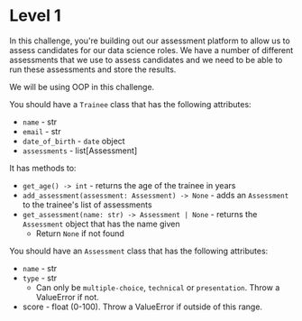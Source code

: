 # Level 1

In this challenge, you're building out our assessment platform to allow us to assess candidates for our data science roles. We have a number of different assessments that we use to assess candidates and we need to be able to run these assessments and store the results.

We will be using OOP in this challenge.

You should have a `Trainee` class that has the following attributes:

- `name` - str
- `email` - str
- `date_of_birth` - `date` object
- `assessments` - list[Assessment]

It has methods to:

- `get_age() -> int` - returns the age of the trainee in years
- `add_assessment(assessment: Assessment) -> None` - adds an `Assessment` to the trainee's list of assessments
- `get_assessment(name: str) -> Assessment | None` - returns the `Assessment` object that has the name given
  - Return `None` if not found

You should have an `Assessment` class that has the following attributes:

- `name` - str
- `type` - str
  - Can only be `multiple-choice`, `technical` or `presentation`. Throw a ValueError if not.
- score - float (0-100). Throw a ValueError if outside of this range.

